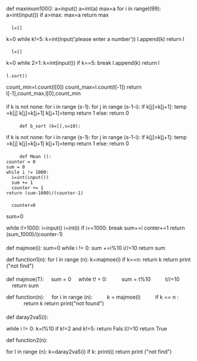 def maximum100():
    a=input()
    a=int(a)
    max=a
    for i in rangel(99):
        a=int(input())
        if a>max:
           max=a
    return max

####
      l=[]
  k=0
  while k!=5:
    k=int(input('please enter a number'))
    l.append(k)
    return l

####

      l=[]
  k=0
  while 2>1:
    k=int(input())
    if k==5:
       break
    l.append(k)
  return l

####
    l.sort()
  count_min=l.count(l[0])
  count_max=l.count(l[-1])
  return l[-1],count_max,l[0],count_min


####
   if k is not none:
   for i in range (s-1):
    for j in range (s-1-i):
      if k[j]>k[j+1]:
         temp =k[j]
         k[j]=k[j+1]
         k[j+1]=temp
         return 1
   else:
         return 0

####
         def b_sort (k=[],s=10):
 if k is not none:
   for i in range (s-1):
    for j in range (s-1-i):
      if k[j]>k[j+1]:
         temp =k[j]
         k[j]=k[j+1]
         k[j+1]=temp
         return 1
   else:
         return 0


####
         def Mean ():
    counter = 0
    sum = 0
    while i != 1000:
      i=int(input())
      sum += 1
      counter += 1
    return (sum-1000)/(counter-1)


####
      counter=0
  sum=0

  while i!=1000:
    i=input()
    i=int(i)
    if i==1000:
      break
    sum+=i
    conter+=1
  return (sum_1000)/(counter-1)

####
  def majmoe(i):
   sum=0
   while i != 0:
     sum +=i%10
     i//=10
   return sum

def function1(n):
  for I in range (n):
    k=majmoe(i)
    if k==n:
      return k
  return print ("not find")

####
  def majmoe(T):
    sum = 0
    while t! = 0:
         sum = t%10
         t//=10
    return sum

def function(n):
    for i in range (n):
         k = majmoe(i)
         if k == n :
            return k
return print("not found")


####
def daray2va5(i):
   
   while i != 0:
     k=l%10
     if k!=2 and k!=5:
      return Fals
     l//=10
     return True

def function2(n):

  for I in range (n):
    k=daray2va5(i)
    if k:
      print(i)
  return print ("not find")

#####

  
